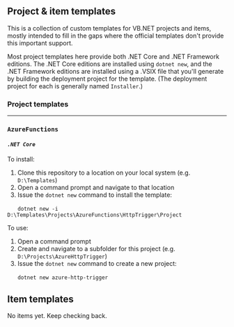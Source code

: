 ## Project & item templates
This is a collection of custom templates for VB.NET projects and items, mostly intended to fill in the gaps where the official templates don't provide this important support.

Most project templates here provide both .NET Core and .NET Framework editions. The .NET Core editions are installed using `dotnet new`, and the .NET Framework editions are installed using a .VSIX file that you'll generate by building the deployment project for the template. (The deployment project for each is generally named `Installer`.)

### Project templates
---
### `AzureFunctions`
#### *`.NET Core`*
To install:

1. Clone this repository to a location on your local system (e.g. `D:\Templates`)
2. Open a command prompt and navigate to that location
3. Issue the `dotnet new` command to install the template:

&nbsp;&nbsp;&nbsp;&nbsp;&nbsp;&nbsp;`dotnet new -i D:\Templates\Projects\AzureFunctions\HttpTrigger\Project`

To use:

1. Open a command prompt
2. Create and navigate to a subfolder for this project (e.g. `D:\Projects\AzureHttpTrigger`)
3. Issue the `dotnet new` command to create a new project:

&nbsp;&nbsp;&nbsp;&nbsp;&nbsp;&nbsp;`dotnet new azure-http-trigger`



## Item templates
No items yet. Keep checking back.

